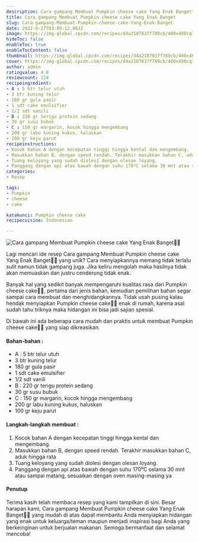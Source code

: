 ```yaml
---
description: Cara gampang Membuat Pumpkin cheese cake Yang Enak Banget"
title: Cara gampang Membuat Pumpkin cheese cake Yang Enak Banget
slug: Cara-gampang-Membuat-Pumpkin-cheese-cake-Yang-Enak-Banget
date: 2022-6-27T03:09:12.063Z
image: https://img-global.cpcdn.com/recipes/d4a2107837f789cb/400x400cq70/photo.jpg
hideToc: false
enableToc: true
enableTocContent: false
thumbnail: https://img-global.cpcdn.com/recipes/d4a2107837f789cb/400x400cq70/photo.jpg
cover: https://img-global.cpcdn.com/recipes/d4a2107837f789cb/400x400cq70/photo.jpg
author: admin
ratingvalue: 4.8
reviewcount: 124
recipeingredient:
- A : 5 btr telur utuh
- 3 btr kuning telur
- 180 gr gula pasir
- 1 sdt cake emulsifier
- 1/2 sdt vanili
- B : 220 gr terigu protein sedang
- 30 gr susu bubuk
- C : 150 gr margarin, kocok hingga mengembang
- 200 gr labu kuning kukus, haluskan
- 100 gr keju parut
recipeinstructions:
- Kocok bahan A dengan kecepatan tinggi hingga kental dan mengembang.
- Masukkan bahan B, dengan speed rendah. Terakhir masukkan bahan C, aduk hingga rata
- Tuang keloyang yang sudah diolesi dengan olesan loyang.
- Panggang dengan api atas bawah dengan suhu 170⁰C selama 30 mnt atau sampai matang, sesuaikan dengan oven masing-masing ya
categories:
- Resep

tags:
- Pumpkin
- cheese
- cake

katakunci: Pumpkin cheese cake
recipecuisine: Indonesian

---
```


![Cara gampang Membuat Pumpkin cheese cake Yang Enak Banget👩‍🍳](https://img-global.cpcdn.com/recipes/d4a2107837f789cb/400x400cq70/photo.jpg)

Lagi mencari ide resep Cara gampang Membuat Pumpkin cheese cake Yang Enak Banget👩‍🍳 yang unik? Cara menyiapkannya memang tidak terlalu sulit namun tidak gampang juga. Jika keliru mengolah maka hasilnya tidak akan memuaskan dan justru cenderung tidak enak.

Banyak hal yang sedikit banyak mempengaruhi kualitas rasa dari Pumpkin cheese cake👩‍🍳, pertama dari jenis bahan, kemudian pemilihan bahan segar sampai cara membuat dan menghidangkannya. Tidak usah pusing kalau hendak menyiapkan Pumpkin cheese cake👩‍🍳 enak di rumah, karena asal sudah tahu triknya maka hidangan ini bisa jadi sajian spesial.

Di bawah ini ada beberapa cara mudah dan praktis untuk membuat Pumpkin cheese cake👩‍🍳 yang siap dikreasikan.

<!--inarticleads1-->

#### Bahan-bahan :

- A : 5 btr telur utuh
- 3 btr kuning telur
- 180 gr gula pasir
- 1 sdt cake emulsifier
- 1/2 sdt vanili
- B : 220 gr terigu protein sedang
- 30 gr susu bubuk
- C : 150 gr margarin, kocok hingga mengembang
- 200 gr labu kuning kukus, haluskan
- 100 gr keju parut

<!--inarticleads2-->

#### Langkah-langkah membuat :

1. Kocok bahan A dengan kecepatan tinggi hingga kental dan mengembang.
1. Masukkan bahan B, dengan speed rendah. Terakhir masukkan bahan C, aduk hingga rata
1. Tuang keloyang yang sudah diolesi dengan olesan loyang.
1. Panggang dengan api atas bawah dengan suhu 170⁰C selama 30 mnt atau sampai matang, sesuaikan dengan oven masing-masing ya

#### Penutup

Terima kasih telah membaca resep yang kami tampilkan di sini. Besar harapan kami, Cara gampang Membuat Pumpkin cheese cake Yang Enak Banget👩‍🍳 yang mudah di atas dapat membantu Anda menyiapkan hidangan yang enak untuk keluarga/teman maupun menjadi inspirasi bagi Anda yang berkeinginan untuk berjualan makanan. Semoga bermanfaat dan selamat mencoba!
